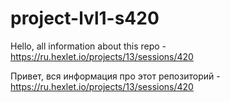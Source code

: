 # project-lvl1-s420


Hello, all information about this repo - https://ru.hexlet.io/projects/13/sessions/420

Привет, вся информация про этот репозиторий - https://ru.hexlet.io/projects/13/sessions/420

